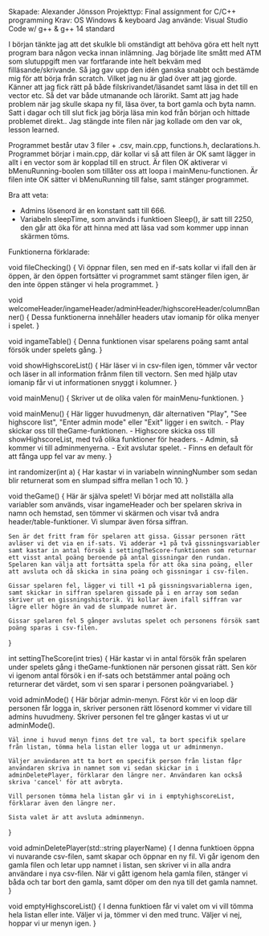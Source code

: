 Skapade:        Alexander Jönsson
Projekttyp:     Final assignment for C/C++ programming
Krav:           OS Windows & keyboard
Jag använde:    Visual Studio Code w/ g++ & g++ 14 standard

I början tänkte jag att det skulkle bli omständigt att behöva göra ett helt nytt program bara någon vecka innan inlämning.
Jag började lite smått med ATM som slutuppgift men var fortfarande inte helt bekväm med filläsande/skrivande. Så jag gav upp
den idén ganska snabbt och bestämde mig för att börja från scratch. Vilket jag nu är glad över att jag gjorde.
Känner att jag fick rätt på både filskrivandet/läsandet samt läsa in det till en vector etc.
Så det var både utmanande och lärorikt. Samt att jag hade problem när jag skulle skapa ny fil, läsa över, ta bort gamla och byta namn.
Satt i dagar och till slut fick jag börja läsa min kod från början och hittade problemet direkt.. Jag stängde inte filen när jag kollade om den var ok, lesson learned.

Programmet består utav 3 filer + .csv, main.cpp, functions.h, declarations.h. Programmet börjar i main.cpp, där kollar vi så att filen är OK samt lägger in allt i en vector som är kopplad till en struct.
Är filen OK aktiverar vi bMenuRunning-boolen som tillåter oss att loopa i mainMenu-functionen. Är filen inte OK sätter vi bMenuRunning till false, samt stänger programmet.

Bra att veta:
- Admins lösenord är en konstant satt till 666.
- Variabeln sleepTime, som används i funktioen Sleep(), är satt till 2250, den går att öka för att hinna med att läsa vad som kommer upp innan skärmen töms.

Funktionerna förklarade:

void fileChecking()
{
    Vi öppnar filen, sen med en if-sats kollar vi ifall den är öppen, är den öppen fortsätter vi programmet samt stänger filen igen, är den inte öppen stänger vi hela programmet.
}

void welcomeHeader/ingameHeader/adminHeader/highscoreHeader/columnBanner()
{
    Dessa funktionerna innehåller headers utav iomanip för olika menyer i spelet.
}

void ingameTable()
{
    Denna funktionen visar spelarens poäng samt antal försök under spelets gång.
}

void showHighscoreList()
{
    Här läser vi in csv-filen igen, tömmer vår vector och läser in all information frånm filen till vectorn.
    Sen med hjälp utav iomanip får vi ut informationen snyggt i kolumner.
}

void mainMenu()
{
    Skriver ut de olika valen för mainMenu-funktionen.
}

void mainMenu()
{
    Här ligger huvudmenyn, där alternativen "Play", "See highscore list", "Enter admin mode" eller "Exit" ligger i en switch.
    - Play skickar oss till theGame-funktionen.
    - Highscore skicka oss till showHighscoreList, med två olika funktioner för headers.
    - Admin, så kommer vi till adminmenyerna.
    - Exit avslutar spelet.
    - Finns en default för att fånga upp fel var av meny.
}

int randomizer(int a)
{
    Har kastar vi in variabeln winningNumber som sedan blir returnerat som en slumpad siffra mellan 1 och 10.
}

void theGame()
{
    Här är själva spelet! Vi börjar med att nollställa alla variabler som används, visar ingameHeader och ber spelaren skriva in namn och hemstad, sen tömmer vi skärmen och visar två andra header/table-funktioner. Vi slumpar även försa siffran.

    Sen är det fritt fram för spelaren att gissa. Gissar personen rätt avläser vi det via en if-sats. Vi adderar +1 på två gissningsvariabler samt kastar in antal försök i settingTheScore-funktionen som returnar ett visst antal poäng beroende på antal gissningar den rundan. Spelaren kan välja att fortsätta spela för att öka sina poäng, eller att avsluta och då skicka in sina poäng och gissningar i csv-filen.

    Gissar spelaren fel, lägger vi till +1 på gissningsvariablerna igen, samt skickar in siffran spelaren gissade på i en array som sedan skriver ut en gissningshistorik. Vi kollar även ifall siffran var lägre eller högre än vad de slumpade numret är.

    Gissar spelaren fel 5 gånger avslutas spelet och personens försök samt poäng sparas i csv-filen.
}

int settingTheScore(int tries)
{
    Här kastar vi in antal försök från spelaren under spelets gång i theGame-funktionen när personen gissat rätt.
    Sen kör vi igenom antal försök i en if-sats och betstämmer antal poäng och returnerar det värdet, som vi sen sparar i personen poängvariabel.
}

void adminMode()
{
    Här börjar admin-menyn. Först kör vi en loop där personen får logga in, skriver personen rätt lösenord kommer vi vidare till admins huvudmeny.
    Skriver personen fel tre gånger kastas vi ut ur adminMode().

    Väl inne i huvud menyn finns det tre val, ta bort specifik spelare från listan, tömma hela listan eller logga ut ur adminmenyn.

    Väljer användaren att ta bort en specifik person från listan fåpr användaren skriva in namnet som vi sedan skickar in i adminDeletePlayer, förklarar den längre ner. Användaren kan också skriva 'cancel' för att avbryta.

    Vill personen tömma hela listan går vi in i emptyhighscoreList, förklarar även den längre ner.

    Sista valet är att avsluta adminmenyn.
}

void adminDeletePlayer(std::string playerName)
{
    I denna funktioen öppna vi nuvarande csv-filen, samt skapar och öppnar en ny fil. Vi går igenom den gamla filen och letar upp namnet i listan, sen skriver vi in alla andra användare i nya csv-filen. När vi gått igenom hela gamla filen, stänger vi båda och tar bort den gamla, samt döper om den nya till det gamla namnet.
}

void emptyHighscoreList()
{
    I denna funktioen får vi valet om vi vill tömma hela listan eller inte. Väljer vi ja, tömmer vi den med trunc.
    Väljer vi nej, hoppar vi ur menyn igen.
}